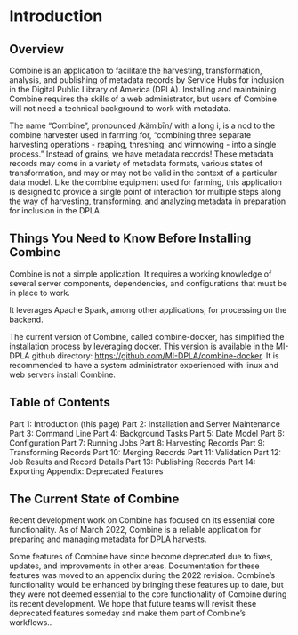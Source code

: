 # Introduction

## Overview

Combine is an application to facilitate the harvesting, transformation, analysis, and publishing of metadata records by Service Hubs for inclusion in the Digital Public Library of America (DPLA). Installing and maintaining Combine requires the skills of a web administrator, but users of Combine will not need a technical background to work with metadata. 

The name “Combine”, pronounced /kämˌbīn/ with a long i, is a nod to the combine harvester used in farming for, “combining three separate harvesting operations - reaping, threshing, and winnowing - into a single process.” Instead of grains, we have metadata records! These metadata records may come in a variety of metadata formats, various states of transformation, and may or may not be valid in the context of a particular data model. Like the combine equipment used for farming, this application is designed to provide a single point of interaction for multiple steps along the way of harvesting, transforming, and analyzing metadata in preparation for inclusion in the DPLA.

## Things You Need to Know Before Installing Combine

Combine is not a simple application. It requires a working knowledge of several server components, dependencies, and configurations that must be in place to work. 

It leverages Apache Spark, among other applications, for processing on the backend.

The current version of Combine, called combine-docker, has simplified the installation process by leveraging docker. This version is available in the MI-DPLA github directory: https://github.com/MI-DPLA/combine-docker. It is recommended to have a system administrator experienced with linux and web servers install Combine.

## Table of Contents

Part 1: Introduction (this page)
Part 2: Installation and Server Maintenance
Part 3: Command Line
Part 4: Background Tasks
Part 5: Date Model
Part 6: Configuration
Part 7: Running Jobs
Part 8: Harvesting Records
Part 9: Transforming Records
Part 10: Merging Records
Part 11: Validation
Part 12: Job Results and Record Details
Part 13: Publishing Records
Part 14: Exporting
Appendix: Deprecated Features

## The Current State of Combine

Recent development work on Combine has focused on its essential core functionality. As of March 2022, Combine is a reliable application for preparing and managing metadata for DPLA harvests. 

Some features of Combine have since become deprecated due to fixes, updates, and improvements in other areas. Documentation for these features was moved to an appendix during the 2022 revision. Combine’s functionality would be enhanced by bringing these features up to date, but they were not deemed essential to the core functionality of Combine during its recent development. We hope that future teams will revisit these deprecated features someday and make them part of Combine’s workflows..



